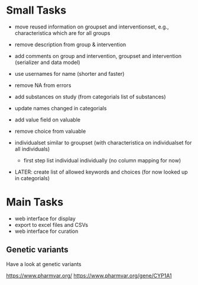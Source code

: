 # Small Tasks
- move reused information on groupset and interventionset, e.g., 
  characteristica which are for all groups
- remove description from group & intervention
- add comments on group and intervention, groupset and intervention (serializer and data model)
- use usernames for name (shorter and faster)
- remove NA from errors
- add substances on study (from categorials list of substances)
- update names changed in categorials
- add value field on valuable
- remove choice from valuable

- individualset similar to groupset (with characteristica on individualset for all individuals)
    - first step list individual individually (no column mapping for now)

- LATER: create list of allowed keywords and choices (for now looked up in categorials)

# Main Tasks

* web interface for display
* export to excel files and CSVs
* web interface for curation

## Genetic variants
Have a look at genetic variants

https://www.pharmvar.org/
https://www.pharmvar.org/gene/CYP1A1
